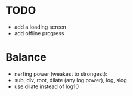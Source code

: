 # TODO

- add a loading screen
- add offline progress

# Balance

- nerfing power (weakest to strongest):
- sub, div, root, dilate (any log power), log, slog
- use dilate instead of log10

